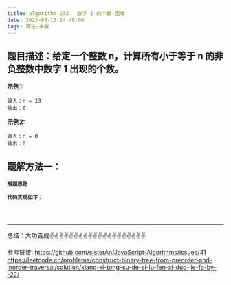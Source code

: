 ```yaml
---
title: algorithm-233： 数字 1 的个数-困难
date: 2023-08-15 14:48:06
tags: 算法-未解
---
```


<meta name="referrer" content="no-referrer"/>


## 题目描述：给定一个整数 n，计算所有小于等于 n 的非负整数中数字 1 出现的个数。


**示例1:**
```
输入：n = 13
输出：6

```
**示例2:**

```
输入：n = 0
输出：0
```

## 题解方法一：
**`解题思路`** 


**`代码实现如下：`** 
```



```

 ---
总结：大功告成✌️✌️✌️✌️✌️✌️✌️✌️✌️✌️✌️✌️✌️✌️✌️✌️✌️✌️✌️✌️

参考链接:
https://github.com/sisterAn/JavaScript-Algorithms/issues/41
https://leetcode.cn/problems/construct-binary-tree-from-preorder-and-inorder-traversal/solution/xiang-xi-tong-su-de-si-lu-fen-xi-duo-jie-fa-by--22/













